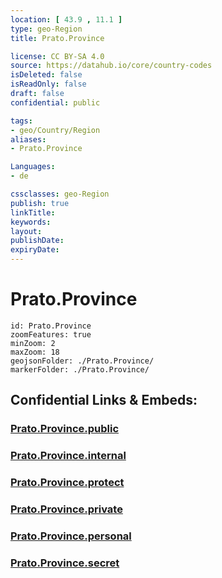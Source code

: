 ```yaml
---
location: [ 43.9 , 11.1 ] 
type: geo-Region
title: Prato.Province

license: CC BY-SA 4.0
source: https://datahub.io/core/country-codes
isDeleted: false
isReadOnly: false
draft: false
confidential: public

tags:
- geo/Country/Region
aliases:
- Prato.Province

Languages:
- de

cssclasses: geo-Region
publish: true
linkTitle: 
keywords: 
layout: 
publishDate: 
expiryDate: 
---
```


# Prato.Province

```leaflet
id: Prato.Province
zoomFeatures: true 
minZoom: 2 
maxZoom: 18
geojsonFolder: ./Prato.Province/
markerFolder: ./Prato.Province/
```


## Confidential Links & Embeds: 

### [Prato.Province.public](/_public/\Earth\Continent\Europe\Europe~South\Italy\regions~Italy\TuscanyPrato.Province.public.md) 

### [Prato.Province.internal](/_internal/\Earth\Continent\Europe\Europe~South\Italy\regions~Italy\TuscanyPrato.Province.internal.md) 

### [Prato.Province.protect](/_protect/\Earth\Continent\Europe\Europe~South\Italy\regions~Italy\TuscanyPrato.Province.protect.md) 

### [Prato.Province.private](/_private/\Earth\Continent\Europe\Europe~South\Italy\regions~Italy\TuscanyPrato.Province.private.md) 

### [Prato.Province.personal](/_personal/\Earth\Continent\Europe\Europe~South\Italy\regions~Italy\TuscanyPrato.Province.personal.md) 

### [Prato.Province.secret](/_secret/\Earth\Continent\Europe\Europe~South\Italy\regions~Italy\TuscanyPrato.Province.secret.md)

